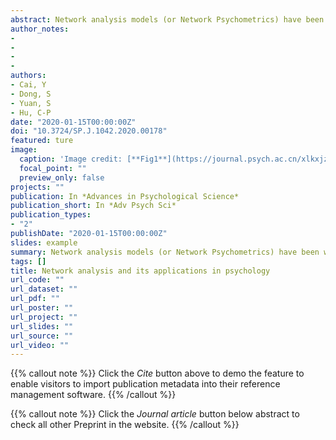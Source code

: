 ```yaml
---
abstract: Network analysis models (or Network Psychometrics) have been widely used in psychology research in recent years. Unlike latent variable models which conceive observable variables as outcomes of unobservable latent factors, network analysis models apply the graph theory to construct a network to depict the associations among observable variables. The observable variables are treated as nodes and the associations between them are treated as edges. As such, network analysis models reveal the relationships among observable variables and the dynamic system resulted from the interactions between these observable variables. With indices reflecting individual nodes’ characteristics (such as centrality) and network structural characteristics (such as small-worldness), network analysis models provide a new perspective for visualization and for studying various psychological phenomena. In the past decade, network analysis models have been applied in the fields of personality, social, and clinical psychology as well as psychiatry. Future research should continue to develop and improve the methods of network analysis models, making them applicable to more types of data and broader research fields.
author_notes:
- 
- 
- 
- 
authors:
- Cai, Y
- Dong, S
- Yuan, S
- Hu, C-P
date: "2020-01-15T00:00:00Z"
doi: "10.3724/SP.J.1042.2020.00178"
featured: ture
image:
  caption: 'Image credit: [**Fig1**](https://journal.psych.ac.cn/xlkxjz/EN/10.3724/SP.J.1042.2020.00178)'
  focal_point: ""
  preview_only: false
projects: ""
publication: In *Advances in Psychological Science*
publication_short: In *Adv Psych Sci*
publication_types: 
- "2"
publishDate: "2020-01-15T00:00:00Z"
slides: example
summary: Network analysis models (or Network Psychometrics) have been widely used in psychology research in recent years. Unlike latent variable models which conceive observable variables as outcomes of unobservable latent factors, network analysis models apply the graph theory to construct a network to depict the associations among observable variables.
tags: []
title: Network analysis and its applications in psychology
url_code: ""
url_dataset: ""
url_pdf: ""
url_poster: ""
url_project: ""
url_slides: ""
url_source: ""
url_video: ""
---
```


{{% callout note %}}
Click the _Cite_ button above to demo the feature to enable visitors to import publication metadata into their reference management software.
{{% /callout %}}

{{% callout note %}}
Click the _Journal article_ button below abstract to check all other Preprint in the website.
{{% /callout %}}
